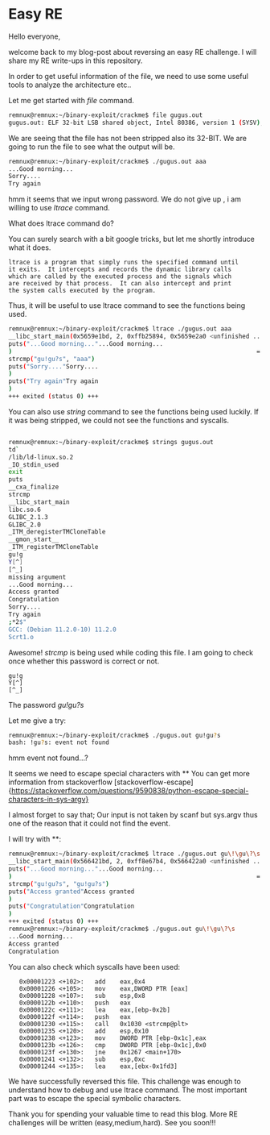 # Easy RE 

Hello everyone, 

welcome back to my blog-post about reversing an easy RE challenge. I will share my RE write-ups in this repository.

In order to get useful information of the file, we need to use some useful tools to analyze the architecture etc..

Let me get started with *file* command.

```bash
remnux@remnux:~/binary-exploit/crackme$ file gugus.out 
gugus.out: ELF 32-bit LSB shared object, Intel 80386, version 1 (SYSV), dynamically linked, interpreter /lib/ld-linux.so.2, BuildID[sha1]=0f8486979b8d039a21132108fe86f4ed982d070d, for GNU/Linux 3.2.0, not stripped

```

We are seeing that the file has not been stripped also its 32-BIT. We are going to run the file to see what the output will be.

```bash
remnux@remnux:~/binary-exploit/crackme$ ./gugus.out aaa
...Good morning...
Sorry....
Try again

```  

hmm it seems that we input wrong password. We do not give up , i am willing to use *ltrace* command.

What does ltrace command do?

You can surely search with a bit google tricks, but let me shortly introduce what it does.
```
ltrace is a program that simply runs the specified command until
it exits.  It intercepts and records the dynamic library calls
which are called by the executed process and the signals which
are received by that process.  It can also intercept and print
the system calls executed by the program.

```

Thus, it will be useful to use ltrace command to see the functions being used.

```bash 
remnux@remnux:~/binary-exploit/crackme$ ltrace ./gugus.out aaa
__libc_start_main(0x5659e1bd, 2, 0xffb25894, 0x5659e2a0 <unfinished ...>
puts("...Good morning..."...Good morning...
)                                                                    = 19
strcmp("gu!gu?s", "aaa")                                                                      = 1
puts("Sorry...."Sorry....
)                                                                             = 10
puts("Try again"Try again
)                                                                             = 10
+++ exited (status 0) +++

```

You can also use *string* command to see the functions being used luckily. If it was being stripped, we could not see the functions and syscalls.



```bash

remnux@remnux:~/binary-exploit/crackme$ strings gugus.out 
td` 
/lib/ld-linux.so.2
_IO_stdin_used
exit
puts
__cxa_finalize
strcmp
__libc_start_main
libc.so.6
GLIBC_2.1.3
GLIBC_2.0
_ITM_deregisterTMCloneTable
__gmon_start__
_ITM_registerTMCloneTable
gu!g
Y[^]
[^_]
missing argument
...Good morning...
Access granted
Congratulation
Sorry....
Try again
;*2$"
GCC: (Debian 11.2.0-10) 11.2.0
Scrt1.o

```

Awesome! *strcmp* is being used while coding this file. I am going to check once whether this password is correct or not.

```
gu!g
Y[^]
[^_]

```

The password *gu!gu?s*

Let me give a try:

```bash
remnux@remnux:~/binary-exploit/crackme$ ./gugus.out gu!gu?s
bash: !gu?s: event not found
```

hmm event not found...? 

It seems we need to escape special characters with *\* You can get more information from stackoverflow [stackoverflow-escape]{https://stackoverflow.com/questions/9590838/python-escape-special-characters-in-sys-argv}

I almost forget to say that; Our input is not taken by scanf but sys.argv thus one of the reason that it could not find the event.


I will try with *\*:

```bash
remnux@remnux:~/binary-exploit/crackme$ ltrace ./gugus.out gu\!\gu\?\s
__libc_start_main(0x566421bd, 2, 0xff8e67b4, 0x566422a0 <unfinished ...>
puts("...Good morning..."...Good morning...
)                                                                    = 19
strcmp("gu!gu?s", "gu!gu?s")                                                                  = 0
puts("Access granted"Access granted
)                                                                        = 15
puts("Congratulation"Congratulation
)                                                                        = 15
+++ exited (status 0) +++
remnux@remnux:~/binary-exploit/crackme$ ./gugus.out gu\!\gu\?\s
...Good morning...
Access granted
Congratulation

```

You can also check which syscalls have been used:

```assembly
   0x00001223 <+102>:	add    eax,0x4
   0x00001226 <+105>:	mov    eax,DWORD PTR [eax]
   0x00001228 <+107>:	sub    esp,0x8
   0x0000122b <+110>:	push   eax
   0x0000122c <+111>:	lea    eax,[ebp-0x2b]
   0x0000122f <+114>:	push   eax
   0x00001230 <+115>:	call   0x1030 <strcmp@plt>
   0x00001235 <+120>:	add    esp,0x10
   0x00001238 <+123>:	mov    DWORD PTR [ebp-0x1c],eax
   0x0000123b <+126>:	cmp    DWORD PTR [ebp-0x1c],0x0
   0x0000123f <+130>:	jne    0x1267 <main+170>
   0x00001241 <+132>:	sub    esp,0xc
   0x00001244 <+135>:	lea    eax,[ebx-0x1fd3]
```

We have successfully reversed this file. This challenge was enough to understand how to debug and use ltrace command. The most important part was to escape the special symbolic characters.

Thank you for spending your valuable time to read this blog. More RE challenges will be written (easy,medium,hard). See you soon!!!    
